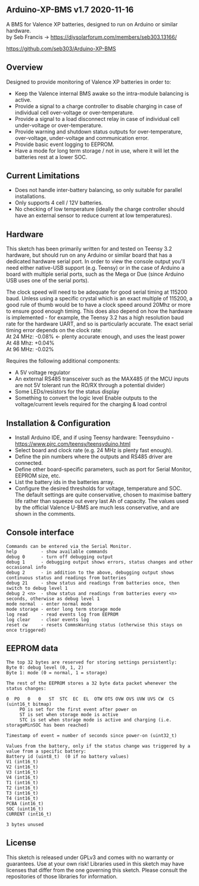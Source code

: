 Arduino-XP-BMS  v1.7 2020-11-16
-------------------------------
A BMS for Valence XP batteries, designed to run on Arduino or similar hardware.  
by Seb Francis -> https://diysolarforum.com/members/seb303.13166/

https://github.com/seb303/Arduino-XP-BMS

Overview
--------
Designed to provide monitoring of Valence XP batteries in order to:
* Keep the Valence internal BMS awake so the intra-module balancing is active.
* Provide a signal to a charge controller to disable charging in case of individual cell over-voltage or over-temperature.
* Provide a signal to a load disconnect relay in case of individual cell under-voltage or over-temperature.
* Provide warning and shutdown status outputs for over-temperature, over-voltage, under-voltage and communication error.
* Provide basic event logging to EEPROM.
* Have a mode for long term storage / not in use, where it will let the batteries rest at a lower SOC.

Current Limitations
-------------------
* Does not handle inter-battery balancing, so only suitable for parallel installations.
* Only supports 4 cell / 12V batteries.
* No checking of low temperature (ideally the charge controller should have an external sensor to reduce current at low temperatures).

Hardware
--------
This sketch has been primarily written for and tested on Teensy 3.2 hardware, but should run on any Arduino or similar board that
has a dedicated hardware serial port. In order to view the console output you'll need either native-USB support (e.g. Teensy) or
in the case of Arduino a board with multiple serial ports, such as the Mega or Due (since Arduino USB uses one of the serial ports).

The clock speed will need to be adequate for good serial timing at 115200 baud. Unless using a specific crystal which is an exact
multiple of 115200, a good rule of thumb would be to have a clock speed around 20Mhz or more to ensure good enough timing. This
does also depend on how the hardware is implemented - for example, the Teensy 3.2 has a high resolution baud rate for the hardware
UART, and so is particularly accurate. The exact serial timing error depends on the clock rate:  
At 24 MHz: -0.08%  <- plenty accurate enough, and uses the least power  
At 48 Mhz: +0.04%  
At 96 MHz: -0.02%  

Requires the following additional components:
* A 5V voltage regulator
* An external RS485 transceiver such as the MAX485 (if the MCU inputs are not 5V tolerant run the RO/RX through a potential divider)
* Some LEDs/resistors for the status display
* Something to convert the logic level Enable outputs to the voltage/current levels required for the charging & load control

Installation & Configuration
----------------------------
* Install Arduino IDE, and if using Teensy hardware: Teensyduino - https://www.pjrc.com/teensy/teensyduino.html
* Select board and clock rate (e.g. 24 MHz is plenty fast enough).
* Define the pin numbers where the outputs and RS485 driver are connected.
* Define other board-specific parameters, such as port for Serial Monitor, EEPROM size, etc.
* List the battery ids in the batteries array.
* Configure the desired thresholds for voltage, temperature and SOC.  
  The default settings are quite conservative, chosen to maximise battery life rather than squeeze out every last Ah of
  capacity. The values used by the official Valence U-BMS are much less conservative, and are shown in the comments.

Console interface
-----------------
```
Commands can be entered via the Serial Monitor.
help         - show available commands
debug 0      - turn off debugging output
debug 1      - debugging output shows errors, status changes and other occasional info
debug 2      - in addition to the above, debugging output shows continuous status and readings from batteries
debug 21     - show status and readings from batteries once, then switch to debug level 1
debug 2 <n>  - show status and readings from batteries every <n> seconds, otherwise as debug level 1
mode normal  - enter normal mode
mode storage - enter long term storage mode
log read     - read events log from EEPROM
log clear    - clear events log
reset cw     - resets CommsWarning status (otherwise this stays on once triggered)
```

EEPROM data
-----------
```
The top 32 bytes are reserved for storing settings persistently:
Byte 0: debug level (0, 1, 2)
Byte 1: mode (0 = normal, 1 = storage)

The rest of the EEPROM stores a 32 byte data packet whenever the status changes:

0  PO   0   0   ST  STC  EC  EL  OTW OTS OVW OVS UVW UVS CW  CS (uint16_t bitmap)
     PO is set for the first event after power on
     ST is set when storage mode is active
     STC is set when storage mode is active and charging (i.e. storageMinSOC has been reached)

Timestamp of event = number of seconds since power-on (uint32_t)

Values from the battery, only if the status change was triggered by a value from a specific battery:
Battery id (uint8_t)  (0 if no battery values)
V1 (int16_t)
V2 (int16_t)
V3 (int16_t)
V4 (int16_t)
T1 (int16_t)
T2 (int16_t)
T3 (int16_t)
T4 (int16_t)
PCBA (int16_t)
SOC (uint16_t)
CURRENT (int16_t)

3 bytes unused
```
License
-------
This sketch is released under GPLv3 and comes with no warranty or guarantees. Use at your own risk!
Libraries used in this sketch may have licenses that differ from the one governing this sketch.
Please consult the repositories of those libraries for information.

